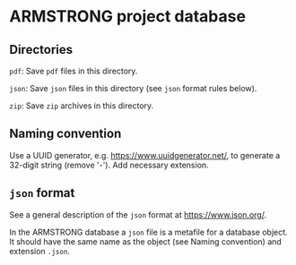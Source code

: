 # ARMSTRONG project database

## Directories
`pdf`: Save `pdf` files in this directory.

`json`: Save `json` files in this directory (see `json` format rules below).

`zip`: Save `zip` archives in this directory.

## Naming convention
Use a UUID generator, e.g. https://www.uuidgenerator.net/, to generate a 32-digit string (remove '-'). Add necessary extension.

## `json` format
See a general description of the `json` format at https://www.json.org/.

In the ARMSTRONG database a `json` file is a metafile for a database object. It should have the same name as the object (see Naming convention) and extension `.json`.
